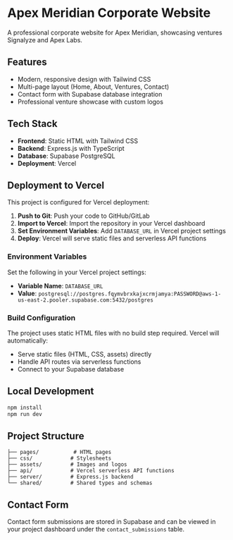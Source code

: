 # Apex Meridian Corporate Website

A professional corporate website for Apex Meridian, showcasing ventures Signalyze and Apex Labs.

## Features

- Modern, responsive design with Tailwind CSS
- Multi-page layout (Home, About, Ventures, Contact)
- Contact form with Supabase database integration
- Professional venture showcase with custom logos

## Tech Stack

- **Frontend**: Static HTML with Tailwind CSS
- **Backend**: Express.js with TypeScript
- **Database**: Supabase PostgreSQL
- **Deployment**: Vercel

## Deployment to Vercel

This project is configured for Vercel deployment:

1. **Push to Git**: Push your code to GitHub/GitLab
2. **Import to Vercel**: Import the repository in your Vercel dashboard  
3. **Set Environment Variables**: Add `DATABASE_URL` in Vercel project settings
4. **Deploy**: Vercel will serve static files and serverless API functions

### Environment Variables

Set the following in your Vercel project settings:

- **Variable Name**: `DATABASE_URL`
- **Value**: `postgresql://postgres.fqymvbrxkajxcrmjamya:PASSWORD@aws-1-us-east-2.pooler.supabase.com:5432/postgres`

### Build Configuration

The project uses static HTML files with no build step required. Vercel will automatically:
- Serve static files (HTML, CSS, assets) directly
- Handle API routes via serverless functions
- Connect to your Supabase database

## Local Development

```bash
npm install
npm run dev
```

## Project Structure

```
├── pages/           # HTML pages
├── css/            # Stylesheets
├── assets/         # Images and logos
├── api/            # Vercel serverless API functions
├── server/         # Express.js backend
└── shared/         # Shared types and schemas
```

## Contact Form

Contact form submissions are stored in Supabase and can be viewed in your project dashboard under the `contact_submissions` table.